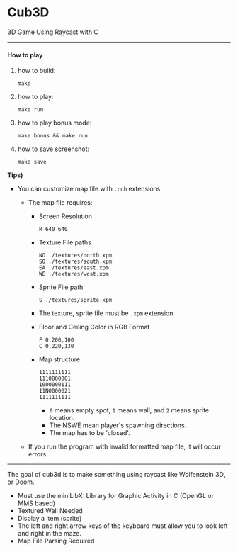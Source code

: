 # Cub3D

3D Game Using Raycast with C

***

#### How to play

1. how to build:

   ```
   make
   ```

2. how to play:

   ```
   make run
   ```

3. how to play bonus mode:

   ```
   make bonus && make run
   ```

4. how to save screenshot:

   ```
   make save
   ```

**Tips)**

* You can customize map file with `.cub` extensions.

  * The map file requires:

    * Screen Resolution

      ```
      R 640 640
      ```

    * Texture File paths

      ```
      NO ./textures/north.xpm
      SO ./textures/south.xpm
      EA ./textures/east.xpm
      WE ./textures/west.xpm
      ```

    * Sprite File path

      ````
      S ./textures/sprite.xpm
      ````

    * The texture, sprite file must be `.xpm` extension.

    * Floor and Ceiling Color in RGB Format

      ```
      F 0,200,100
      C 0,220,130
      ```

    * Map structure

      ```
      1111111111
      1110000001
      1000000111
      11N0000021
      1111111111
      ```

      * `0` means empty spot, `1` means wall, and `2` means sprite location.
      * The NSWE mean player's spawning directions.
      * The map has to be 'closed'.

  * If you run the program with invalid formatted map file, it will occur errors.

***

The goal of cub3d is to make something using raycast like Wolfenstein 3D, or Doom.

- Must use the miniLibX: Library for Graphic Activity in C (OpenGL or MMS based)
- Textured Wall Needed
- Display a item (sprite) 
- The left and right arrow keys of the keyboard must allow you to look left and right in the maze.
- Map File Parsing Required
